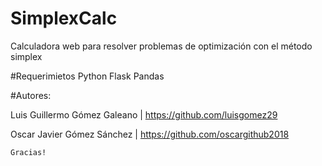 # SimplexCalc
Calculadora web para resolver problemas de optimización con el método simplex

#Requerimietos
Python
Flask
Pandas

#Autores:

Luis Guillermo Gómez Galeano | https://github.com/luisgomez29

Oscar Javier Gómez Sánchez | https://github.com/oscargithub2018

```
Gracias!
```
